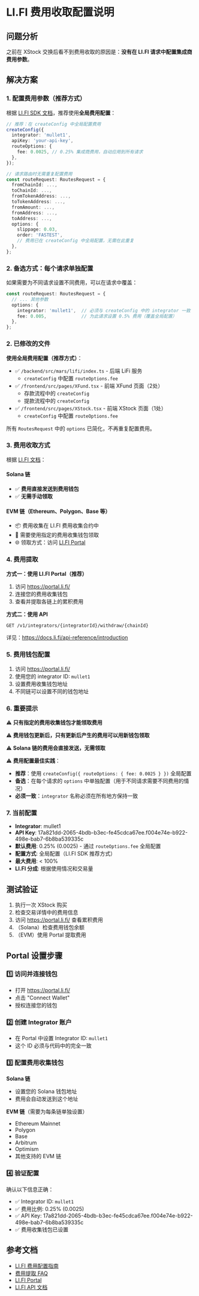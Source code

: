 # LI.FI 费用收取配置说明

## 问题分析

之前在 XStock 交换后看不到费用收取的原因是：**没有在 LI.FI 请求中配置集成商费用参数**。

## 解决方案

### 1. 配置费用参数（推荐方式）

根据 [LI.FI SDK 文档](https://docs.li.fi/sdk/monetize-sdk)，推荐使用**全局费用配置**：

```typescript
// 推荐：在 createConfig 中全局配置费用
createConfig({
  integrator: 'mullet1',
  apiKey: 'your-api-key',
  routeOptions: {
    fee: 0.0025, // 0.25% 集成商费用，自动应用到所有请求
  },
});

// 请求路由时无需重复配置费用
const routeRequest: RoutesRequest = {
  fromChainId: ...,
  toChainId: ...,
  fromTokenAddress: ...,
  toTokenAddress: ...,
  fromAmount: ...,
  fromAddress: ...,
  toAddress: ...,
  options: {
    slippage: 0.03,
    order: 'FASTEST',
    // 费用已在 createConfig 中全局配置，无需在此重复
  },
};
```

### 2. 备选方式：每个请求单独配置

如果需要为不同请求设置不同费用，可以在请求中覆盖：

```typescript
const routeRequest: RoutesRequest = {
  // ... 其他参数
  options: {
    integrator: 'mullet1',  // 必须与 createConfig 中的 integrator 一致
    fee: 0.005,             // 为此请求设置 0.5% 费用（覆盖全局配置）
  },
};
```

### 2. 已修改的文件

**使用全局费用配置（推荐方式）**：

- ✅ `/backend/src/mars/lifi/index.ts` - 后端 LiFi 服务
  - `createConfig` 中配置 `routeOptions.fee`
- ✅ `/frontend/src/pages/XFund.tsx` - 前端 XFund 页面（2处）
  - 存款流程中的 `createConfig`
  - 提款流程中的 `createConfig`
- ✅ `/frontend/src/pages/XStock.tsx` - 前端 XStock 页面（1处）
  - `createConfig` 中配置 `routeOptions.fee`

所有 `RoutesRequest` 中的 `options` 已简化，不再重复配置费用。

### 3. 费用收取方式

根据 [LI.FI 文档](https://docs.li.fi/introduction/integrating-lifi/monetizing-integration)：

#### Solana 链
- ✅ **费用直接发送到费用钱包**
- ✅ **无需手动领取**

#### EVM 链（Ethereum、Polygon、Base 等）
- 📦 费用收集在 LI.FI 费用收集合约中
- 🔑 需要使用指定的费用收集钱包领取
- 🌐 领取方式：访问 [LI.FI Portal](https://portal.li.fi/)

### 4. 费用提取

**方式一：使用 LI.FI Portal（推荐）**
1. 访问 https://portal.li.fi/
2. 连接您的费用收集钱包
3. 查看并提取各链上的累积费用

**方式二：使用 API**
```bash
GET /v1/integrators/{integratorId}/withdraw/{chainId}
```

详见：https://docs.li.fi/api-reference/introduction

### 5. 费用钱包配置

1. 访问 https://portal.li.fi/
2. 使用您的 integrator ID: `mullet1`
3. 设置费用收集钱包地址
4. 不同链可以设置不同的钱包地址

### 6. 重要提示

⚠️ **只有指定的费用收集钱包才能领取费用**

⚠️ **费用钱包更新后，只有更新后产生的费用可以用新钱包领取**

⚠️ **Solana 链的费用会直接发送，无需领取**

⚠️ **费用配置最佳实践**：
- **推荐**：使用 `createConfig({ routeOptions: { fee: 0.0025 } })` 全局配置
- **备选**：在每个请求的 `options` 中单独配置（用于不同请求需要不同费用的情况）
- **必须一致**：`integrator` 名称必须在所有地方保持一致

### 7. 当前配置

- **Integrator**: mullet1
- **API Key**: 17a821dd-2065-4bdb-b3ec-fe45cdca67ee.f004e74e-b922-498e-bab7-6b8ba539335c
- **默认费用**: 0.25% (0.0025) - 通过 `routeOptions.fee` 全局配置
- **配置方式**: 全局配置（LI.FI SDK 推荐方式）
- **最大费用**: < 100%
- **LI.FI 分成**: 根据使用情况和交易量

## 测试验证

1. 执行一次 XStock 购买
2. 检查交易详情中的费用信息
3. 访问 https://portal.li.fi/ 查看累积费用
4. （Solana）检查费用钱包余额
5. （EVM）使用 Portal 提取费用

## Portal 设置步骤

### 1️⃣ 访问并连接钱包
- 打开 https://portal.li.fi/
- 点击 "Connect Wallet"
- 授权连接您的钱包

### 2️⃣ 创建 Integrator 账户
- 在 Portal 中设置 Integrator ID: `mullet1`
- 这个 ID 必须与代码中的完全一致

### 3️⃣ 配置费用收集钱包
**Solana 链**
- 设置您的 Solana 钱包地址
- 费用会自动发送到这个地址

**EVM 链**（需要为每条链单独设置）
- Ethereum Mainnet
- Polygon
- Base
- Arbitrum
- Optimism
- 其他支持的 EVM 链

### 4️⃣ 验证配置
确认以下信息正确：
- ✅ Integrator ID: `mullet1`
- ✅ 费用比例: 0.25% (0.0025)
- ✅ API Key: 17a821dd-2065-4bdb-b3ec-fe45cdca67ee.f004e74e-b922-498e-bab7-6b8ba539335c
- ✅ 费用收集钱包已设置

## 参考文档

- [LI.FI 费用配置指南](https://docs.li.fi/introduction/integrating-lifi/monetizing-integration)
- [费用提取 FAQ](https://docs.li.fi/guides/fees-monetization/faq)
- [LI.FI Portal](https://portal.li.fi/)
- [LI.FI API 文档](https://docs.li.fi/api-reference/introduction)
